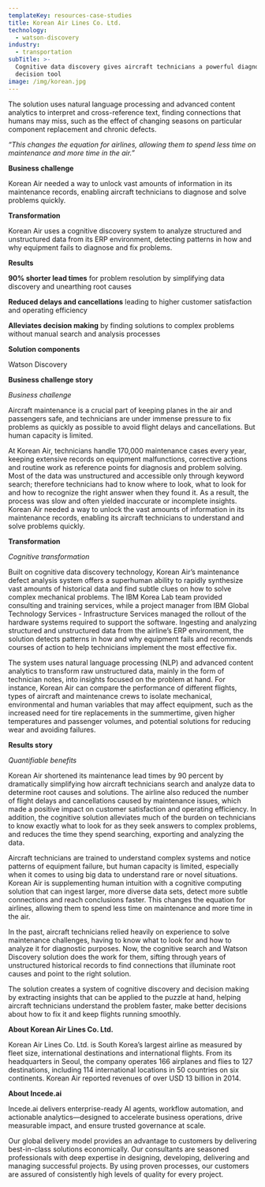 ```yaml
---
templateKey: resources-case-studies
title: Korean Air Lines Co. Ltd.
technology:
  - watson-discovery
industry:
  - transportation
subTitle: >-
  Cognitive data discovery gives aircraft technicians a powerful diagnostic and
  decision tool
image: /img/korean.jpg
---
```

The solution uses natural language processing and advanced content analytics to interpret and cross-reference text, finding connections that humans may miss, such as the effect of changing seasons on particular component replacement and chronic defects.

*“This changes the equation for airlines, allowing them to spend less time on maintenance and more time in the air.”*

**Business challenge**

Korean Air needed a way to unlock vast amounts of information in its maintenance records, enabling aircraft technicians to diagnose and solve problems quickly.

**Transformation**

Korean Air uses a cognitive discovery system to analyze structured and unstructured data from its ERP environment, detecting patterns in how and why equipment fails to diagnose and fix problems.

**Results**

**90% shorter lead times** for problem resolution by simplifying data discovery and unearthing root causes

**Reduced delays and cancellations** leading to higher customer satisfaction and operating efficiency

**Alleviates decision making** by finding solutions to complex problems without manual search and analysis processes

**Solution components**

Watson Discovery

**Business challenge story**

*Business challenge*

Aircraft maintenance is a crucial part of keeping planes in the air and passengers safe, and technicians are under immense pressure to fix problems as quickly as possible to avoid flight delays and cancellations. But human capacity is limited.

At Korean Air, technicians handle 170,000 maintenance cases every year, keeping extensive records on equipment malfunctions, corrective actions and routine work as reference points for diagnosis and problem solving. Most of the data was unstructured and accessible only through keyword search; therefore technicians had to know where to look, what to look for and how to recognize the right answer when they found it. As a result, the process was slow and often yielded inaccurate or incomplete insights. Korean Air needed a way to unlock the vast amounts of information in its maintenance records, enabling its aircraft technicians to understand and solve problems quickly.

**Transformation**

*Cognitive transformation*

Built on cognitive data discovery technology, Korean Air’s maintenance defect analysis system offers a superhuman ability to rapidly synthesize vast amounts of historical data and find subtle clues on how to solve complex mechanical problems. The IBM Korea Lab team provided consulting and training services, while a project manager from IBM Global Technology Services - Infrastructure Services managed the rollout of the hardware systems required to support the software. Ingesting and analyzing structured and unstructured data from the airline’s ERP environment, the solution detects patterns in how and why equipment fails and recommends courses of action to help technicians implement the most effective fix.

The system uses natural language processing (NLP) and advanced content analytics to transform raw unstructured data, mainly in the form of technician notes, into insights focused on the problem at hand. For instance, Korean Air can compare the performance of different flights, types of aircraft and maintenance crews to isolate mechanical, environmental and human variables that may affect equipment, such as the increased need for tire replacements in the summertime, given higher temperatures and passenger volumes, and potential solutions for reducing wear and avoiding failures.

**Results story**

*Quantifiable benefits*

Korean Air shortened its maintenance lead times by 90 percent by dramatically simplifying how aircraft technicians search and analyze data to determine root causes and solutions. The airline also reduced the number of flight delays and cancellations caused by maintenance issues, which made a positive impact on customer satisfaction and operating efficiency. In addition, the cognitive solution alleviates much of the burden on technicians to know exactly what to look for as they seek answers to complex problems, and reduces the time they spend searching, exporting and analyzing the data.

Aircraft technicians are trained to understand complex systems and notice patterns of equipment failure, but human capacity is limited, especially when it comes to using big data to understand rare or novel situations. Korean Air is supplementing human intuition with a cognitive computing solution that can ingest larger, more diverse data sets, detect more subtle connections and reach conclusions faster. This changes the equation for airlines, allowing them to spend less time on maintenance and more time in the air.

In the past, aircraft technicians relied heavily on experience to solve maintenance challenges, having to know what to look for and how to analyze it for diagnostic purposes. Now, the cognitive search and Watson Discovery solution does the work for them, sifting through years of unstructured historical records to find connections that illuminate root causes and point to the right solution.

The solution creates a system of cognitive discovery and decision making by extracting insights that can be applied to the puzzle at hand, helping aircraft technicians understand the problem faster, make better decisions about how to fix it and keep flights running smoothly.

**About Korean Air Lines Co. Ltd.**

Korean Air Lines Co. Ltd. is South Korea’s largest airline as measured by fleet size, international destinations and international flights. From its headquarters in Seoul, the company operates 166 airplanes and flies to 127 destinations, including 114 international locations in 50 countries on six continents. Korean Air reported revenues of over USD 13 billion in 2014.

**About Incede.ai**

Incede.ai delivers enterprise-ready AI agents, workflow automation, and actionable analytics—designed to accelerate business operations, drive measurable impact, and ensure trusted governance at scale. 

Our global delivery model provides an advantage to customers by delivering best-in-class solutions economically. Our consultants are seasoned professionals with deep expertise in designing, developing, delivering and managing successful projects. By using proven processes, our customers are assured of consistently high levels of quality for every project.
